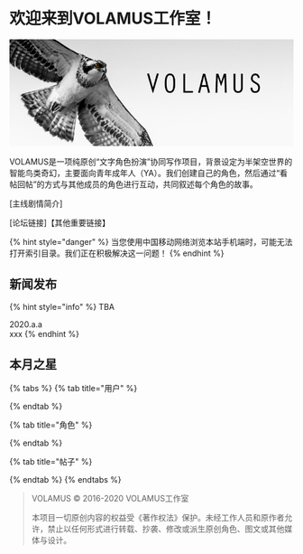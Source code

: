 # 欢迎来到VOLAMUS工作室！

![](.gitbook/assets/osprey-temp-banner.jpg)

VOLAMUS是一项纯原创“文字角色扮演”协同写作项目，背景设定为半架空世界的智能鸟类奇幻，主要面向青年成年人（YA）。我们创建自己的角色，然后通过“看帖回帖”的方式与其他成员的角色进行互动，共同叙述每个角色的故事。

\[主线剧情简介\]

\[论坛链接\]【其他重要链接】

{% hint style="danger" %}
当您使用中国移动网络浏览本站手机端时，可能无法打开索引目录。我们正在积极解决这一问题！
{% endhint %}

## 新闻发布

{% hint style="info" %}
TBA

2020.a.a  
xxx
{% endhint %}

## 本月之星

{% tabs %}
{% tab title="用户" %}

{% endtab %}

{% tab title="角色" %}

{% endtab %}

{% tab title="帖子" %}

{% endtab %}
{% endtabs %}







> VOLAMUS © 2016-2020 VOLAMUS工作室
>
> 本项目一切原创内容的权益受《著作权法》保护。未经工作人员和原作者允许，禁止以任何形式进行转载、抄袭、修改或派生原创角色、图文或其他媒体与设计。

